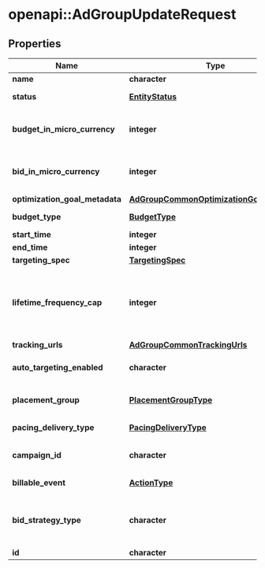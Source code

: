 # openapi::AdGroupUpdateRequest


## Properties
Name | Type | Description | Notes
------------ | ------------- | ------------- | -------------
**name** | **character** | Ad group name. | [optional] 
**status** | [**EntityStatus**](EntityStatus.md) | Ad group/entity status. | [optional] [Enum: ] 
**budget_in_micro_currency** | **integer** | Budget in micro currency. This field is **REQUIRED** for non-CBO (campaign budget optimization) campaigns.  A CBO campaign automatically generates ad group budgets from its campaign budget to maximize campaign outcome. A CBO campaign is limited to 70 or less ad groups. | [optional] 
**bid_in_micro_currency** | **integer** | Bid price in micro currency. This field is **REQUIRED** for the following campaign objective_type/billable_event combinations: AWARENESS/IMPRESSION, CONSIDERATION/CLICKTHROUGH, CATALOG_SALES/CLICKTHROUGH, VIDEO_VIEW/VIDEO_V_50_MRC. | [optional] 
**optimization_goal_metadata** | [**AdGroupCommonOptimizationGoalMetadata**](AdGroupCommon_optimization_goal_metadata.md) |  | [optional] 
**budget_type** | [**BudgetType**](BudgetType.md) |  | [optional] [Enum: ] 
**start_time** | **integer** | Ad group start time. Unix timestamp in seconds. Defaults to current time. | [optional] 
**end_time** | **integer** | Ad group end time. Unix timestamp in seconds. | [optional] 
**targeting_spec** | [**TargetingSpec**](TargetingSpec.md) |  | [optional] 
**lifetime_frequency_cap** | **integer** | Set a limit to the number of times a promoted pin from this campaign can be impressed by a pinner within the past rolling 30 days. Only available for CPM (cost per mille (1000 impressions))  ad groups. A CPM ad group has an IMPRESSION &lt;a href&#x3D;\&quot;https://developers.pinterest.com/docs/redoc/#section/Billable-event\&quot;&gt;billable_event&lt;/a&gt; value. This field **REQUIRES** the &#x60;end_time&#x60; field. | [optional] 
**tracking_urls** | [**AdGroupCommonTrackingUrls**](AdGroupCommon_tracking_urls.md) |  | [optional] 
**auto_targeting_enabled** | **character** | Enable auto-targeting for ad group. Also known as &lt;a href&#x3D;\&quot;https://help.pinterest.com/en/business/article/expanded-targeting\&quot; target&#x3D;\&quot;_blank\&quot;&gt;\&quot;expanded targeting\&quot;&lt;/a&gt;. | [optional] 
**placement_group** | [**PlacementGroupType**](PlacementGroupType.md) | &lt;a href&#x3D;\&quot;https://developers.pinterest.com/docs/redoc/#section/Placement-group\&quot;&gt;Placement group&lt;/a&gt;. | [optional] [Enum: ] 
**pacing_delivery_type** | [**PacingDeliveryType**](PacingDeliveryType.md) |  | [optional] [Enum: ] 
**campaign_id** | **character** | Campaign ID of the ad group. | [optional] [Pattern: ^[C]?\\d+$] 
**billable_event** | [**ActionType**](ActionType.md) |  | [optional] [Enum: ] 
**bid_strategy_type** | **character** | Bid strategy type | [optional] [Enum: [AUTOMATIC_BID, MAX_BID, TARGET_AVG, null]] 
**id** | **character** | Ad group ID. | [Pattern: ^\\d+$] 


